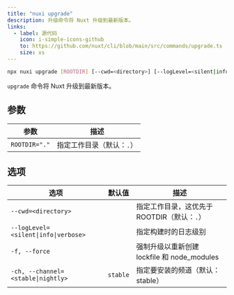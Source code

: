 ```yaml
---
title: "nuxi upgrade"
description: 升级命令将 Nuxt 升级到最新版本。
links:
  - label: 源代码
    icon: i-simple-icons-github
    to: https://github.com/nuxt/cli/blob/main/src/commands/upgrade.ts
    size: xs
---
```


<!--upgrade-cmd-->
```bash [终端]
npx nuxi upgrade [ROOTDIR] [--cwd=<directory>] [--logLevel=<silent|info|verbose>] [-f, --force] [-ch, --channel=<stable|nightly>]
```
<!--/upgrade-cmd-->

`upgrade` 命令将 Nuxt 升级到最新版本。

## 参数

<!--upgrade-args-->
参数 | 描述
--- | ---
`ROOTDIR="."` | 指定工作目录（默认：`.`）
<!--/upgrade-args-->

## 选项

<!--upgrade-opts-->
选项 | 默认值 | 描述
--- | --- | ---
`--cwd=<directory>` |  | 指定工作目录，这优先于 ROOTDIR（默认：`.`）
`--logLevel=<silent\|info\|verbose>` |  | 指定构建时的日志级别
`-f, --force` |  | 强制升级以重新创建 lockfile 和 node_modules
`-ch, --channel=<stable\|nightly>` | `stable` | 指定要安装的频道（默认：stable）
<!--/upgrade-opts-->
